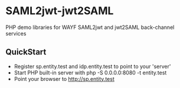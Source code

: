 # SAML2jwt-jwt2SAML
PHP demo libraries for WAYF SAML2jwt and jwt2SAML back-channel services

## QuickStart

* Register sp.entity.test and idp.entity.test to point to your 'server'
* Start PHP built-in server with php -S 0.0.0.0:8080 -t entity.test
* Point your browser to http://sp.entity.test

